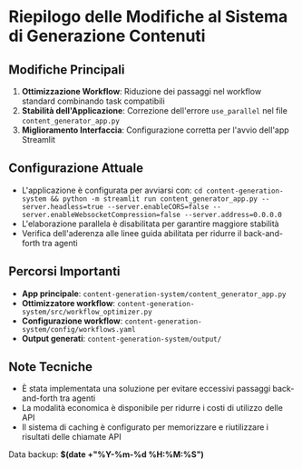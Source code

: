 
# Riepilogo delle Modifiche al Sistema di Generazione Contenuti

## Modifiche Principali
1. **Ottimizzazione Workflow**: Riduzione dei passaggi nel workflow standard combinando task compatibili
2. **Stabilità dell'Applicazione**: Correzione dell'errore `use_parallel` nel file `content_generator_app.py`
3. **Miglioramento Interfaccia**: Configurazione corretta per l'avvio dell'app Streamlit

## Configurazione Attuale
- L'applicazione è configurata per avviarsi con: `cd content-generation-system && python -m streamlit run content_generator_app.py --server.headless=true --server.enableCORS=false --server.enableWebsocketCompression=false --server.address=0.0.0.0`
- L'elaborazione parallela è disabilitata per garantire maggiore stabilità
- Verifica dell'aderenza alle linee guida abilitata per ridurre il back-and-forth tra agenti

## Percorsi Importanti
- **App principale**: `content-generation-system/content_generator_app.py`
- **Ottimizzatore workflow**: `content-generation-system/src/workflow_optimizer.py`
- **Configurazione workflow**: `content-generation-system/config/workflows.yaml`
- **Output generati**: `content-generation-system/output/`

## Note Tecniche
- È stata implementata una soluzione per evitare eccessivi passaggi back-and-forth tra agenti
- La modalità economica è disponibile per ridurre i costi di utilizzo delle API
- Il sistema di caching è configurato per memorizzare e riutilizzare i risultati delle chiamate API

Data backup: **$(date +"%Y-%m-%d %H:%M:%S")**
